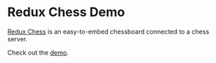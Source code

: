 # Redux Chess Demo

[Redux Chess](https://github.com/programarivm/redux-chess) is an easy-to-embed chessboard connected to a chess server.

Check out the [demo](https://programarivm.github.io/demo-redux-chess).
